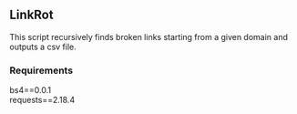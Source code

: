 ## LinkRot

This script recursively finds broken links starting from a given domain and outputs a csv file.  


### Requirements
  bs4==0.0.1  
  requests==2.18.4  
